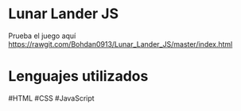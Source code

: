 # Lunar Lander JS

Prueba el juego aquí https://rawgit.com/Bohdan0913/Lunar_Lander_JS/master/index.html
<h1>Lenguajes utilizados</h1>
#HTML
#CSS
#JavaScript
